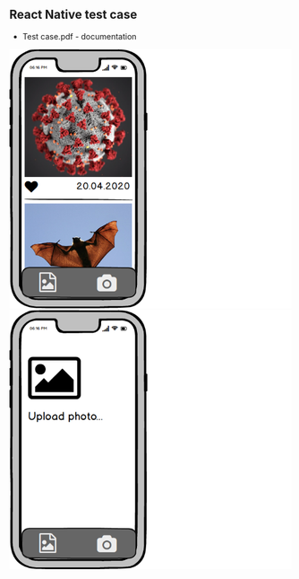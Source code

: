 ## React Native test case

* Test case.pdf - documentation

![alt text](https://raw.githubusercontent.com/emleonid/test-case-react-native/master/screen_1.png "")
![alt text](https://raw.githubusercontent.com/emleonid/test-case-react-native/master/screen_2.png "")